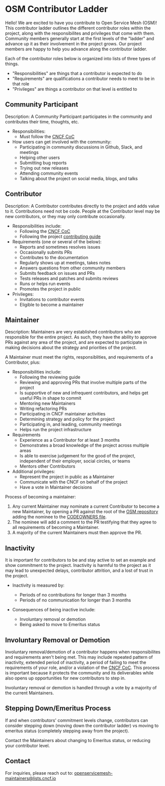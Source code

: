 # OSM Contributor Ladder

Hello! We are excited to have you contribute to Open Service Mesh (OSM)! This contributor ladder outlines the different contributor roles within the project, along with the responsibilites and privileges that come with them. Community members generally start at the first levels of the "ladder" and advance up it as their involvement in the project grows. Our project members are happy to help you advance along the contributor ladder.

Each of the contributor roles below is organized into lists of three types of things.
* "Responsibilities" are things that a contributor is expected to do
* "Requirements" are qualifications a contributor needs to meet to be in that role
* "Privileges" are things a contributor on that level is entitled to


## Community Participant
Description: A Community Participant participates in the community and contributes their time, thoughts, etc.

* Responsibilities:
    * Must follow the [CNCF CoC](https://github.com/cncf/foundation/blob/master/code-of-conduct.md)
* How users can get involved with the community:
    * Participating in community discussions in Github, Slack, and meetings
    * Helping other users
    * Submitting bug reports
    * Trying out new releases
    * Attending community events
    * Talking about the project on social media, blogs, and talks


## Contributor

Description: A Contributor contributes directly to the project and adds value to it. Contributions need not be code. People at the Contributor level may be new contributors, or they may only contribute occasionally.

* Responsibilities include:
    * Following the [CNCF CoC](https://github.com/cncf/foundation/blob/master/code-of-conduct.md)
    * Following the project [contributing guide](https://github.com/openservicemesh/osm/blob/main/CONTRIBUTING.md)
* Requirements (one or several of the below):
    * Reports and sometimes resolves issues
    * Occasionally submits PRs
    * Contributes to the documentation
    * Regularly shows up at meetings, takes notes
    * Answers questions from other community members
    * Submits feedback on issues and PRs
    * Tests releases and patches and submits reviews
    * Runs or helps run events
    * Promotes the project in public
* Privileges:
    * Invitations to contributor events
    * Eligible to become a maintainer


## Maintainer

Description: Maintainers are very established contributors who are responsible for the entire project. As such, they have the ability to approve PRs against any area of the project, and are expected to participate in making decisions about the strategy and priorities of the project.

A Maintainer must meet the rights, responsiblities, and requirements of a Contributor, plus:

* Responsibilities include:
    * Following the reviewing guide
    * Reviewing and approving PRs that involve multiple parts of the project
    * Is supportive of new and infrequent contributors, and helps get useful PRs in shape to commit
    * Mentoring new Maintainers
    * Writing refactoring PRs
    * Participating in CNCF maintainer activities
    * Determining strategy and policy for the project
    * Participating in, and leading, community meetings
    * Helps run the project infrastructure
* Requirements
    * Experience as a Contributor for at least 3 months
    * Demonstrates a broad knowledge of the project across multiple areas
    * Is able to exercise judgement for the good of the project, independent of their employer, social circles, or teams
    * Mentors other Contributors
* Additional privileges:
    * Represent the project in public as a Maintainer
    * Communicate with the CNCF on behalf of the project
    * Have a vote in Maintainer decisions

Process of becoming a maintainer:

1. Any current Maintainer may nominate a current Contributor to become a new Maintainer, by opening a PR against the root of the [OSM repository](https://github.com/openservicemesh/osm) adding the nominee to the [CODEOWNERS file](https://github.com/openservicemesh/osm/blob/main/CODEOWNERS).
2. The nominee will add a comment to the PR testifying that they agree to all requirements of becoming a Maintainer.
3. A majority of the current Maintainers must then approve the PR.


## Inactivity

It is important for contributors to be and stay active to set an example and show commitment to the project. Inactivity is harmful to the project as it may lead to unexpected delays, contributor attrition, and a lost of trust in the project.

* Inactivity is measured by:
    * Periods of no contributions for longer than 3 months
    * Periods of no communication for longer than 3 months

* Consequences of being inactive include:
    * Involuntary removal or demotion
    * Being asked to move to Emeritus status


## Involuntary Removal or Demotion

Involuntary removal/demotion of a contributor happens when responsibilites and requirements aren't being met. This may include repeated pattern of inactivity, extended period of inactivity, a period of failing to meet the requirements of your role, and/or a violation of the [CNCF CoC](https://github.com/cncf/foundation/blob/master/code-of-conduct.md). This process is important because it protects the community and its deliverables while also opens up opportunities for new contributors to step in.


Involuntary removal or demotion is handled through a vote by a majority of the current Maintainers.


## Stepping Down/Emeritus Process

If and when contributors' commitment levels change, contributors can consider stepping down (moving down the contributor ladder) vs moving to emeritus status (completely stepping away from the project).

Contact the Maintainers about changing to Emeritus status, or reducing your contributor level.


## Contact

For inquiries, please reach out to: openservicemesh-maintainers@lists.cncf.io
